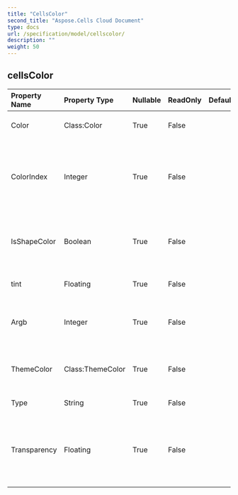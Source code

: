```yaml
---
title: "CellsColor"
second_title: "Aspose.Cells Cloud Document"
type: docs
url: /specification/model/cellscolor/
description: ""
weight: 50
---
```


## **cellsColor**

 

| Property Name | Property Type | Nullable |  ReadOnly | DefaultValue | Description | 
| :- | :- | :- |:- |  :- | :- |
| Color | Class:Color | True |  False |  | Gets and sets the RGB color.  |  
| ColorIndex | Integer | True |  False |  | Gets and sets the color index in the color palette. Only applies of indexed color.  |  
| IsShapeColor | Boolean | True |  False |  | Gets and set the color which should apply to cell or shape.  |  
| tint | Floating | True |  False |  | Set the tint of the shape color |  
| Argb | Integer | True |  False |  | Gets and sets the color from a 32-bit ARGB value.  |  
| ThemeColor | Class:ThemeColor | True |  False |  | Gets the theme color. Only applies for theme color type.  |  
| Type | String | True |  False |  | The color type.  |  
| Transparency | Floating | True |  False |  | Gets and sets transparency as a value from 0.0 (opaque) through 1.0 (clear).  |  


